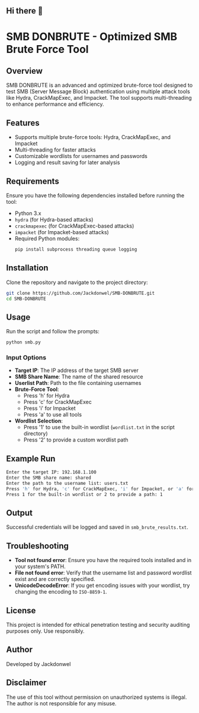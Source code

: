 ## Hi there 👋
# SMB DONBRUTE - Optimized SMB Brute Force Tool

## Overview
SMB DONBRUTE is an advanced and optimized brute-force tool designed to test SMB (Server Message Block) authentication using multiple attack tools like Hydra, CrackMapExec, and Impacket. The tool supports multi-threading to enhance performance and efficiency.

## Features
- Supports multiple brute-force tools: Hydra, CrackMapExec, and Impacket
- Multi-threading for faster attacks
- Customizable wordlists for usernames and passwords
- Logging and result saving for later analysis

## Requirements
Ensure you have the following dependencies installed before running the tool:

- Python 3.x
- `hydra` (for Hydra-based attacks)
- `crackmapexec` (for CrackMapExec-based attacks)
- `impacket` (for Impacket-based attacks)
- Required Python modules:
  ```bash
  pip install subprocess threading queue logging
  ```

## Installation
Clone the repository and navigate to the project directory:
```bash
git clone https://github.com/Jackdonwel/SMB-DONBRUTE.git
cd SMB-DONBRUTE
```

## Usage
Run the script and follow the prompts:
```bash
python smb.py
```
### Input Options
- **Target IP**: The IP address of the target SMB server
- **SMB Share Name**: The name of the shared resource
- **Userlist Path**: Path to the file containing usernames
- **Brute-Force Tool**:
  - Press 'h' for Hydra
  - Press 'c' for CrackMapExec
  - Press 'i' for Impacket
  - Press 'a' to use all tools
- **Wordlist Selection**:
  - Press '1' to use the built-in wordlist (`wordlist.txt` in the script directory)
  - Press '2' to provide a custom wordlist path

## Example Run
```bash
Enter the target IP: 192.168.1.100
Enter the SMB share name: shared
Enter the path to the username list: users.txt
Press 'h' for Hydra, 'c' for CrackMapExec, 'i' for Impacket, or 'a' for all: a
Press 1 for the built-in wordlist or 2 to provide a path: 1
```

## Output
Successful credentials will be logged and saved in `smb_brute_results.txt`.

## Troubleshooting
- **Tool not found error**: Ensure you have the required tools installed and in your system's PATH.
- **File not found error**: Verify that the username list and password wordlist exist and are correctly specified.
- **UnicodeDecodeError**: If you get encoding issues with your wordlist, try changing the encoding to `ISO-8859-1`.

## License
This project is intended for ethical penetration testing and security auditing purposes only. Use responsibly.

## Author
Developed by Jackdonwel

## Disclaimer
The use of this tool without permission on unauthorized systems is illegal. The author is not responsible for any misuse.


